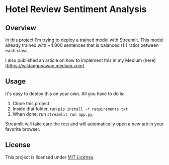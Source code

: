 # Hotel Review Sentiment Analysis

## Overview

In this project I'm trying to deploy a trained model with Streamlit. This model already trained with ~4.000 sentences that is balanced (1:1 ratio) between each class.

I also published an article on how to implement this in my Medium (here)[https://wildangunawan.medium.com].

## Usage

It's easy to deploy this on your own. All you have to do is:
1. Clone this project
2. Inside that folder, run `pip install -r requirements.txt`
3. When done, run `streamlit run app.py`.

Streamlit will take care the rest and will automatically open a new tab in your favorite browser.

## License

This project is licensed under [MIT License](LICENSE).